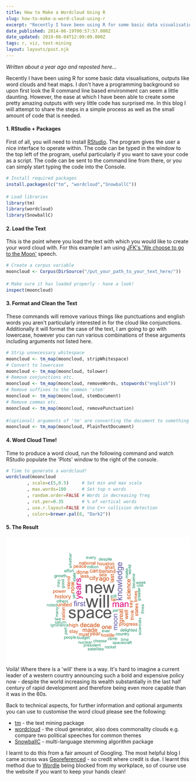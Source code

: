 ```yaml
---
title: How to Make a Wordcloud Using R
slug: how-to-make-a-word-cloud-using-r
excerpt: "Recently I have been using R for some basic data visualisations, outputs like word clouds and heat maps. I don't have a programming background so upon first look the R command line based environment can seem a little daunting. However, the ease at which I have been able to create some pretty amazing outputs with very little code has surprised me"
date_published: 2014-06-19T00:57:57.000Z
date_updated: 2019-08-04T12:09:09.000Z
tags: r, viz, text-mining
layout: layouts/post.njk
---
```


_Written about a year ago and reposted here..._

Recently I have been using R for some basic data visualisations, outputs like word clouds and heat maps. I don't have a programming background so upon first look the R command line based environment can seem a little daunting. However, the ease at which I have been able to create some pretty amazing outputs with very little code has surprised me. In this blog I will attempt to share the steps in a simple process as well as the small amount of code that is needed.

#### 1\. RStudio + Packages

First of all, you will need to install [RStudio](http://cran.rstudio.com/). The program gives the user a nice interface to operate within. The code can be typed in the window to the top left of the program, useful particularly if you want to save your code as a script. The code can be sent to the command line from there, or you can simply start typing the code into the Console.

```r
# Install required packages
install.packages(c("tm", "wordcloud","SnowballC"))

# Load libraries
library(tm)
library(wordcloud)
library(SnowballC)
```

#### 2\. Load the Text

This is the point where you load the text with which you would like to create your word cloud with. For this example I am using [JFK's 'We choose to go to the Moon'](http://en.wikipedia.org/wiki/We_choose_to_go_to_the_Moon) speech.

```r
# Create a corpus variable
mooncloud <- Corpus(DirSource("/put_your_path_to_your_text_here/"))

# Make sure it has loaded properly - have a look!
inspect(mooncloud)
```

#### 3\. Format and Clean the Text

These commands will remove various things like punctuations and english words you aren't particularly interested in for the cloud like conjunctions. Additionally it will format the case of the text, I am going to go with lowercase, however you can run various combinations of these arguments including arguments not listed here.

```r
# Strip unnecessary whitespace
mooncloud <- tm_map(mooncloud, stripWhitespace)
# Convert to lowercase
mooncloud <- tm_map(mooncloud, tolower)
# Remove conjunctions etc.
mooncloud <- tm_map(mooncloud, removeWords, stopwords("english"))
# Remove suffixes to the common 'stem'
mooncloud <- tm_map(mooncloud, stemDocument)
# Remove commas etc.
mooncloud <- tm_map(mooncloud, removePunctuation)

#(optional) arguments of 'tm' are converting the document to something other than text, to avoid, run this line
mooncloud <- tm_map(mooncloud, PlainTextDocument)
```

#### 4\. Word Cloud Time!

Time to produce a word cloud, run the following command and watch RStudio populate the 'Plots' window to the right of the console.

```r
# Time to generate a wordcloud!
wordcloud(mooncloud
        , scale=c(5,0.5)     # Set min and max scale
        , max.words=100      # Set top n words
        , random.order=FALSE # Words in decreasing freq
        , rot.per=0.35       # % of vertical words
        , use.r.layout=FALSE # Use C++ collision detection
        , colors=brewer.pal(8, "Dark2"))
```

#### 5\. The Result

![moon-speech-wordcloud](/content/images/2015/04/mooncloud.png)  
Voilà! Where there is a 'will' there is a way. It's hard to imagine a current leader of a western country announcing such a bold and expensive policy now - despite the world increasing its wealth substantially in the last half century of rapid development and therefore being even more capable than it was in the 60s.

Back to technical aspects, for further information and optional arguments you can use to customise the word cloud please see the following:

* [tm](http://cran.r-project.org/web/packages/tm/vignettes/tm.pdf) - the text mining package
* [wordcloud](http://cran.r-project.org/web/packages/wordcloud/wordcloud.pdf) - the cloud generator, also does commonality clouds e.g. compare two political speeches for common themes
* [SnowballC](http://cran.r-project.org/web/packages/SnowballC/SnowballC.pdf) - multi-language stemming algorithm package

I learnt to do this from a fair amount of Googling. The most helpful blog I came across was [Georeferenced](https://georeferenced.wordpress.com/2013/01/15/rwordcloud/) - so credit where credit is due. I learnt this method due to [Wordle](http://www.wordle.net/) being blocked from my workplace, so of course use the website if you want to keep your hands clean!
